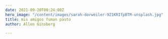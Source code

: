 ```yaml
---
date: 2021-09-20T00:24:08Z
hero_image: "/content/images/sarah-dorweiler-9Z1KRIfpBTM-unsplash.jpg"
title: mis amigos fuman pasto
author: Allen Ginsberg

---
```

